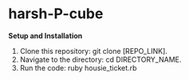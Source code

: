 # harsh-P-cube
**Setup and Installation**
1. Clone this repository: git clone [REPO_LINK].
2. Navigate to the directory: cd DIRECTORY_NAME.
3. Run the code: ruby housie_ticket.rb
